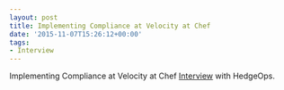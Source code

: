 ```yaml
---
layout: post
title: Implementing Compliance at Velocity at Chef
date: '2015-11-07T15:26:12+00:00'
tags:
- Interview
---
```

Implementing Compliance at Velocity at Chef 
[Interview][1] with HedgeOps.

[1]:	http://hedge-ops.com/three-essential-components-to-compliance-at-velocity-in-the-enteprise/